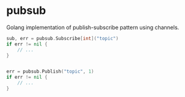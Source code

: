 # pubsub

Golang implementation of publish-subscribe pattern using channels.

```go
sub, err = pubsub.Subscribe[int]("topic")
if err != nil {
    // ...
}


err = pubsub.Publish("topic", 1)
if err != nil {
    // ...
}
```
